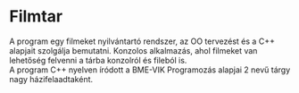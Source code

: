 # Filmtar
A program egy filmeket nyilvántartó rendszer, az OO tervezést és a C++ alapjait szolgálja bemutatni. Konzolos alkalmazás, ahol filmeket van lehetőség felvenni a tárba konzolról és fileból is.  
A program C++ nyelven íródott a BME-VIK Programozás alapjai 2 nevű tárgy nagy házifelaadtaként.
